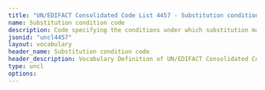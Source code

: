 ```yaml
---
title: "UN/EDIFACT Consolidated Code List 4457 - Substitution condition code (20B) JSON-LD Vocabulary"
name: Substitution condition code
description: Code specifying the conditions under which substitution may take place.
jsonid: "uncl4457"
layout: vocabulary
header_name: Substitution condition code
header_description: Vocabulary Definition of UN/EDIFACT Consolidated Code List 4457 - Substitution condition code (20B) semantics in HTML format. JSON-LD format is available at [uncl4457.jsonld](/vocabulary/uncl4457.jsonld)
type: uncl
options:
---
```

